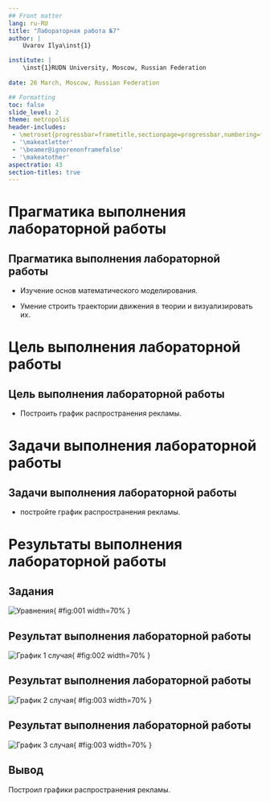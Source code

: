 ```yaml
---
## Front matter
lang: ru-RU
title: "Лабораторная работа №7"
author: |
	Uvarov Ilya\inst{1}

institute: |
	\inst{1}RUDN University, Moscow, Russian Federation
	
date: 26 March, Moscow, Russian Federation

## Formatting
toc: false
slide_level: 2
theme: metropolis
header-includes: 
 - \metroset{progressbar=frametitle,sectionpage=progressbar,numbering=fraction}
 - '\makeatletter'
 - '\beamer@ignorenonframefalse'
 - '\makeatother'
aspectratio: 43
section-titles: true
---
```


# Прагматика выполнения лабораторной работы 

## Прагматика выполнения лабораторной работы 

- Изучение основ математического моделирования.

- Умение строить траектории движения в теории и визуализировать их.

# Цель выполнения лабораторной работы

## Цель выполнения лабораторной работы

- Построить график распространения рекламы.

# Задачи выполнения лабораторной работы

## Задачи выполнения лабораторной работы

- постройте график распространения рекламы. 

# Результаты выполнения лабораторной работы

## Задания

![Уравнения](image/1.png){ #fig:001 width=70% }

## Результат выполнения лабораторной работы

![График 1 случая](image/2.png){ #fig:002 width=70% }

## Результат выполнения лабораторной работы

![График 2 случая](image/3.png){ #fig:003 width=70% }

## Результат выполнения лабораторной работы

![График 3 случая](image/4.png){ #fig:003 width=70% }

## Вывод
Построил графики распространения рекламы.
